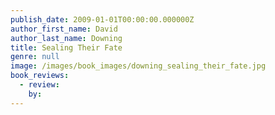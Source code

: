 ```yaml
---
publish_date: 2009-01-01T00:00:00.000000Z
author_first_name: David
author_last_name: Downing
title: Sealing Their Fate
genre: null
image: /images/book_images/downing_sealing_their_fate.jpg
book_reviews:
  - review: 
    by: 
---
```

